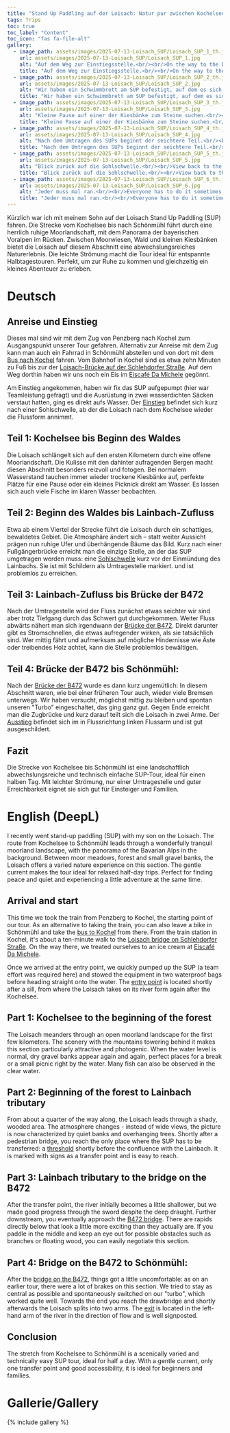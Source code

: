 ```yaml
---
title: "Stand Up Paddling auf der Loisach: Natur pur zwischen Kochelsee und Schönmühl"
tags: Trips
toc: true
toc_label: "Content"
toc_icon: "fas fa-file-alt"
gallery:
  - image_path: assets/images/2025-07-13-Loisach_SUP/Loisach_SUP_1_th.jpg
    url: assets/images/2025-07-13-Loisach_SUP/Loisach_SUP_1.jpg
    alt: "Auf dem Weg zur Einstiegsstelle.<br/><br/>On the way to the boarding point."
    title: "Auf dem Weg zur Einstiegsstelle.<br/><br/>On the way to the boarding point."
  - image_path: assets/images/2025-07-13-Loisach_SUP/Loisach_SUP_2_th.jpg
    url: assets/images/2025-07-13-Loisach_SUP/Loisach_SUP_2.jpg
    alt: "Wir haben ein Schwimmbrett am SUP befestigt, auf dem es sich super durchs Wasser ziehen lässt.<br/><br/>We have attached a swim board to the SUP, which is great for pulling through the water."
    title: "Wir haben ein Schwimmbrett am SUP befestigt, auf dem es sich super durchs Wasser ziehen lässt.<br/><br/>We have attached a swim board to the SUP, which is great for pulling through the water."
  - image_path: assets/images/2025-07-13-Loisach_SUP/Loisach_SUP_3_th.jpg
    url: assets/images/2025-07-13-Loisach_SUP/Loisach_SUP_3.jpg
    alt: "Kleine Pause auf einer der Kiesbänke zum Steine suchen.<br/><br/>A short break on one of the gravel banks to look for stones."
    title: "Kleine Pause auf einer der Kiesbänke zum Steine suchen.<br/><br/>A short break on one of the gravel banks to look for stones."
  - image_path: assets/images/2025-07-13-Loisach_SUP/Loisach_SUP_4_th.jpg
    url: assets/images/2025-07-13-Loisach_SUP/Loisach_SUP_4.jpg
    alt: "Nach dem Umtragen des SUPs beginnt der seichtere Teil.<br/><br/>After transferring the SUP, the shallow part begins."
    title: "Nach dem Umtragen des SUPs beginnt der seichtere Teil.<br/><br/>After transferring the SUP, the shallow part begins."
  - image_path: assets/images/2025-07-13-Loisach_SUP/Loisach_SUP_5_th.jpg
    url: assets/images/2025-07-13-Loisach_SUP/Loisach_SUP_5.jpg
    alt: "Blick zurück auf die Sohlschwelle.<br/><br/>View back to the sill."
    title: "Blick zurück auf die Sohlschwelle.<br/><br/>View back to the sill."
  - image_path: assets/images/2025-07-13-Loisach_SUP/Loisach_SUP_6_th.jpg
    url: assets/images/2025-07-13-Loisach_SUP/Loisach_SUP_6.jpg
    alt: "Jeder muss mal ran.<br/><br/>Everyone has to do it sometimes."
    title: "Jeder muss mal ran.<br/><br/>Everyone has to do it sometimes."
---
```



Kürzlich war ich mit meinem Sohn auf der Loisach Stand Up Paddling (SUP) fahren. Die Strecke vom Kochelsee bis nach Schönmühl führt durch eine herrlich ruhige Moorlandschaft, mit dem Panorama der bayerischen Voralpen im Rücken. Zwischen Moorwiesen, Wald und kleinen Kiesbänken bietet die Loisach auf diesem Abschnitt eine abwechslungsreiches Naturerlebnis. Die leichte Strömung macht die Tour ideal für entspannte Halbtagestouren. Perfekt, um zur Ruhe zu kommen und gleichzeitig ein kleines Abenteuer zu erleben.


# Deutsch

## Anreise und Einstieg

Dieses mal sind wir mit dem Zug von Penzberg nach Kochel zum Ausgangspunkt unserer Tour gefahren. Alternativ zur Anreise mit dem Zug kann man auch ein Fahrrad in Schönmühl abstellen und von dort mit dem [Bus nach Kochel](https://www.google.com/search?q=bus+sch%C3%B6nm%C3%BChl+nach+kochel&oq=bus+sch%C3%B6nm%C3%BChl) fahren. Vom Bahnhof in Kochel sind es etwa zehn Minuten zu Fuß bis zur der [Loisach-Brücke auf der Schlehdorfer Straße](https://maps.app.goo.gl/JLzExmvkBT8kcseC6). Auf dem Weg dorthin haben wir uns noch ein Eis im [Eiscafé Da Michele](https://maps.app.goo.gl/Np5amiZCpZf5jLZ3A) gegönnt.

Am Einstieg angekommen, haben wir fix das SUP aufgepumpt (hier war Teamleistung gefragt) und die Ausrüstung in zwei wasserdichten Säcken verstaut hatten, ging es direkt aufs Wasser. Der [Einstieg](https://maps.app.goo.gl/VA2mftTTZPEXCftx7) befindet sich kurz nach einer Sohlschwelle, ab der die Loisach nach dem Kochelsee wieder die Flussform annimmt.

## Teil 1: Kochelsee bis Beginn des Waldes
Die Loisach schlängelt sich auf den ersten Kilometern durch eine offene Moorlandschaft. Die Kulisse mit den dahinter aufragenden Bergen macht diesen Abschnitt besonders reizvoll und fotogen. Bei normalem Wasserstand tauchen immer wieder trockene Kiesbänke auf, perfekte Plätze für eine Pause oder ein kleines Picknick direkt am Wasser. Es lassen sich auch viele Fische im klaren Wasser beobachten.

## Teil 2: Beginn des Waldes bis Lainbach-Zufluss
Etwa ab einem Viertel der Strecke führt die Loisach durch ein schattiges, bewaldetes Gebiet. Die Atmosphäre ändert sich – statt weiter Aussicht prägen nun ruhige Ufer und überhängende Bäume das Bild. Kurz nach einer Fußgängerbrücke erreicht man die einzige Stelle, an der das SUP umgetragen werden muss: eine [Sohlschwelle](https://maps.app.goo.gl/2ZNrKfgdSjSVuGmp6) kurz vor der Einmündung des Lainbachs. Sie ist mit Schildern als Umtragestelle markiert.  und ist problemlos zu erreichen.

## Teil 3: Lainbach-Zufluss bis Brücke der B472
Nach der Umtragestelle wird der Fluss zunächst etwas seichter wir sind aber trotz Tiefgang durch das Schwert gut durchgekommen. Weiter Fluss abwärts nähert man sich irgendwann der [Brücke der B472](https://maps.app.goo.gl/wntReoBLtymo83Ed8). Direkt darunter gibt es Stromschnellen, die etwas aufregender wirken, als sie tatsächlich sind. Wer mittig fährt und aufmerksam auf mögliche Hindernisse wie Äste oder treibendes Holz achtet, kann die Stelle problemlos bewältigen.

## Teil 4: Brücke der B472 bis Schönmühl:
Nach der [Brücke der B472](https://maps.app.goo.gl/wntReoBLtymo83Ed8) wurde es dann kurz ungemütlich: In diesem Abschnitt waren, wie bei einer früheren Tour auch, wieder viele Bremsen unterwegs. Wir haben versucht, möglichst mittig zu bleiben und spontan unseren "Turbo" eingeschaltet, das ging ganz gut. Gegen Ende erreicht man die Zugbrücke und kurz darauf teilt sich die Loisach in zwei Arme. Der [Ausstieg](https://maps.app.goo.gl/1ijgxcC6pvf5Cxkv8) befindet sich im in Flussrichtung linken Flussarm und ist gut ausgeschildert.

## Fazit
Die Strecke von Kochelsee bis Schönmühl ist eine landschaftlich abwechslungsreiche und technisch einfache SUP-Tour, ideal für einen halben Tag. Mit leichter Strömung, nur einer Umtragestelle und guter Erreichbarkeit eignet sie sich gut für Einsteiger und Familien.


# English (DeepL)
I recently went stand-up paddling (SUP) with my son on the Loisach. The route from Kochelsee to Schönmühl leads through a wonderfully tranquil moorland landscape, with the panorama of the Bavarian Alps in the background. Between moor meadows, forest and small gravel banks, the Loisach offers a varied nature experience on this section. The gentle current makes the tour ideal for relaxed half-day trips. Perfect for finding peace and quiet and experiencing a little adventure at the same time.

## Arrival and start

This time we took the train from Penzberg to Kochel, the starting point of our tour. As an alternative to taking the train, you can also leave a bike in Schönmühl and take the [bus to Kochel](https://www.google.com/search?q=bus+sch%C3%B6nm%C3%BChl+nach+kochel&oq=bus+sch%C3%B6nm%C3%BChl) from there. From the train station in Kochel, it's about a ten-minute walk to the [Loisach bridge on Schlehdorfer Straße](https://maps.app.goo.gl/JLzExmvkBT8kcseC6). On the way there, we treated ourselves to an ice cream at [Eiscafé Da Michele](https://maps.app.goo.gl/Np5amiZCpZf5jLZ3A).

Once we arrived at the entry point, we quickly pumped up the SUP (a team effort was required here) and stowed the equipment in two waterproof bags before heading straight onto the water. The [entry point](https://maps.app.goo.gl/VA2mftTTZPEXCftx7) is located shortly after a sill, from where the Loisach takes on its river form again after the Kochelsee.

## Part 1: Kochelsee to the beginning of the forest
The Loisach meanders through an open moorland landscape for the first few kilometers. The scenery with the mountains towering behind it makes this section particularly attractive and photogenic. When the water level is normal, dry gravel banks appear again and again, perfect places for a break or a small picnic right by the water. Many fish can also be observed in the clear water.

## Part 2: Beginning of the forest to Lainbach tributary
From about a quarter of the way along, the Loisach leads through a shady, wooded area. The atmosphere changes - instead of wide views, the picture is now characterized by quiet banks and overhanging trees. Shortly after a pedestrian bridge, you reach the only place where the SUP has to be transferred: a [threshold](https://maps.app.goo.gl/2ZNrKfgdSjSVuGmp6) shortly before the confluence with the Lainbach. It is marked with signs as a transfer point and is easy to reach.

## Part 3: Lainbach tributary to the bridge on the B472
After the transfer point, the river initially becomes a little shallower, but we made good progress through the sword despite the deep draught. Further downstream, you eventually approach the [B472 bridge](https://maps.app.goo.gl/wntReoBLtymo83Ed8). There are rapids directly below that look a little more exciting than they actually are. If you paddle in the middle and keep an eye out for possible obstacles such as branches or floating wood, you can easily negotiate this section.

## Part 4: Bridge on the B472 to Schönmühl:
After the [bridge on the B472](https://maps.app.goo.gl/wntReoBLtymo83Ed8), things got a little uncomfortable: as on an earlier tour, there were a lot of brakes on this section. We tried to stay as central as possible and spontaneously switched on our "turbo", which worked quite well. Towards the end you reach the drawbridge and shortly afterwards the Loisach splits into two arms. The [exit](https://maps.app.goo.gl/1ijgxcC6pvf5Cxkv8) is located in the left-hand arm of the river in the direction of flow and is well signposted.

## Conclusion
The stretch from Kochelsee to Schönmühl is a scenically varied and technically easy SUP tour, ideal for half a day. With a gentle current, only one transfer point and good accessibility, it is ideal for beginners and families.


# Gallerie/Gallery
{% include gallery %}
